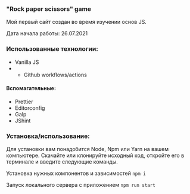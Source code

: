 ### "Rock paper scissors" game
Мой первый сайт создан во время изучении основ JS.

Дата начала работы: 26.07.2021

### Использованные технологии:
- Vanilla JS
- - Github workflows/actions

#### Вспомагательные:
- Prettier
- Editorconfig
- Galp
- JShint

### Установка/использование:
Для установки вам понадобится Node, Npm или Yarn на вашем компьютере.
Скачайте или клонируйте исходный код, откройте его в терминале и введите следующие команды.

Установка нужных компонентов и зависимостей
`npm i`

Запуск локального сервера с приложением
`npm run start`
